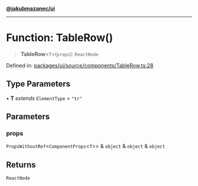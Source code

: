 [**@jakubmazanec/ui**](../README.md)

---

# Function: TableRow()

> **TableRow**\<`T`\>(`props`): `ReactNode`

Defined in:
[packages/ui/source/components/TableRow.ts:28](https://github.com/jakubmazanec/tools/blob/adfe44f908094c1d1cdf19837842b33066bbd9d7/packages/ui/source/components/TableRow.ts#L28)

## Type Parameters

• **T** _extends_ `ElementType` = `"tr"`

## Parameters

### props

`PropsWithoutRef`\<`ComponentProps`\<`T`\>\> & `object` & `object` & `object`

## Returns

`ReactNode`
